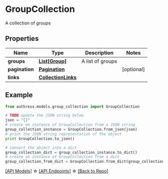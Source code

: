 # GroupCollection

A collection of groups

## Properties
Name | Type | Description | Notes
------------ | ------------- | ------------- | -------------
**groups** | [**List[Group]**](Group.md) | A list of groups | 
**pagination** | [**Pagination**](Pagination.md) |  | [optional] 
**links** | [**CollectionLinks**](CollectionLinks.md) |  | 

## Example

```python
from authress.models.group_collection import GroupCollection

# TODO update the JSON string below
json = "{}"
# create an instance of GroupCollection from a JSON string
group_collection_instance = GroupCollection.from_json(json)
# print the JSON string representation of the object
print GroupCollection.to_json()

# convert the object into a dict
group_collection_dict = group_collection_instance.to_dict()
# create an instance of GroupCollection from a dict
group_collection_from_dict = GroupCollection.from_dict(group_collection_dict)
```
[[API Models]](./README.md#documentation-for-models) ☆ [[API Endpoints]](./README.md#documentation-for-api-endpoints) ☆ [[Back to Repo]](../README.md)


